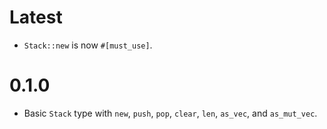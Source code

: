 # Latest
- `Stack::new` is now `#[must_use]`.
# 0.1.0
- Basic `Stack` type with `new`, `push`, `pop`, `clear`, `len`, `as_vec`, and `as_mut_vec`.
